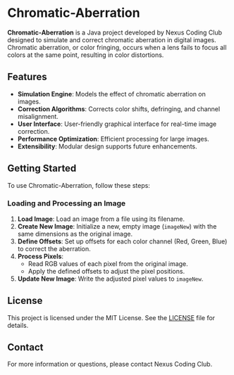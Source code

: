 # Chromatic-Aberration

**Chromatic-Aberration** is a Java project developed by Nexus Coding Club designed to simulate and correct chromatic aberration in digital images. Chromatic aberration, or color fringing, occurs when a lens fails to focus all colors at the same point, resulting in color distortions.

## Features

- **Simulation Engine**: Models the effect of chromatic aberration on images.
- **Correction Algorithms**: Corrects color shifts, defringing, and channel misalignment.
- **User Interface**: User-friendly graphical interface for real-time image correction.
- **Performance Optimization**: Efficient processing for large images.
- **Extensibility**: Modular design supports future enhancements.

## Getting Started

To use Chromatic-Aberration, follow these steps:

### Loading and Processing an Image

1. **Load Image**: Load an image from a file using its filename.
2. **Create New Image**: Initialize a new, empty image (`imageNew`) with the same dimensions as the original image.
3. **Define Offsets**: Set up offsets for each color channel (Red, Green, Blue) to correct the aberration.
4. **Process Pixels**:
   - Read RGB values of each pixel from the original image.
   - Apply the defined offsets to adjust the pixel positions.
5. **Update New Image**: Write the adjusted pixel values to `imageNew`.



## License

This project is licensed under the MIT License. See the [LICENSE](LICENSE) file for details.

## Contact

For more information or questions, please contact Nexus Coding Club.

